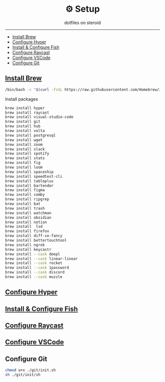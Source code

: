 <div align="center">
<h1>⚙️ Setup</h1>

<p>dotfiles on steroid</p>
</div>

---

<!-- START doctoc generated TOC please keep comment here to allow auto update -->
<!-- DON'T EDIT THIS SECTION, INSTEAD RE-RUN doctoc TO UPDATE -->

- [Install Brew](#install-brew)
- [Configure Hyper](#configure-hyper)
- [Install & Configure Fish](#install--configure-fish)
- [Configure Raycast](#configure-raycast)
- [Configure VSCode](#configure-vscode)
- [Configure Git](#configure-git)

<!-- END doctoc generated TOC please keep comment here to allow auto update -->

## [Install Brew](./brew/README.md)

```bash
/bin/bash -c "$(curl -fsSL https://raw.githubusercontent.com/Homebrew/install/HEAD/install.sh)"
```

Install packages

```bash
brew install hyper
brew install raycast
brew install visual-studio-code
brew install git
brew install hub
brew install volta
brew install postgresql
brew install wget
brew install zoom
brew install slack
brew install spotify
brew install stats
brew install fig
brew install loom
brew install spaceship
brew install speedtest-cli
brew install tableplus
brew install bartender
brew install figma
brew install comby
brew install ripgrep
brew install bat
brew install trash
brew install watchman
brew install obsidian
brew install notion
brew install  lsd
brew install firefox
brew install diff-so-fancy
brew install bettertouchtool
brew install ngrok
brew install keycastr
brew install --cask deepl
brew install --cask linear-linear
brew install --cask rocket
brew install --cask 1password
brew install --cask discord
brew install --cask muzzle
```

## [Configure Hyper](./hyper/README.md)

## [Install & Configure Fish](./fish/README.md)

## [Configure Raycast](./raycast/README.md)

## [Configure VSCode](./vscode/README.md)

## Configure Git

```bash
chmod u+x ./git/init.sh
sh ./git/init/sh
```
